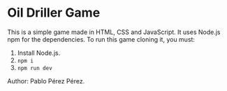 # Oil Driller Game

This is a simple game made in HTML, CSS and JavaScript. It uses Node.js npm for
the dependencies.
To run this game cloning it, you must:

1. Install Node.js.
2. `npm i`
3. `npm run dev`

Author: Pablo Pérez Pérez.
